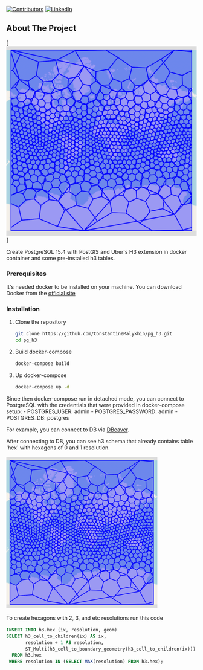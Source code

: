 [![Contributors][contributors-shield]][contributors-url]
[![LinkedIn][linkedin-shield]][linkedin-url]


<!-- ABOUT THE PROJECT -->
## About The Project

[![Product Name Screen Shot][product-screenshot]]

Create PostgreSQL 15.4 with PostGIS and Uber's H3 extension in docker container and some pre-installed h3 tables.

### Prerequisites

It's needed docker to be installed on your machine. You can download Docker from the [official site](https://www.docker.com/products/docker-desktop/)

### Installation

1. Clone the repository
    ```bash
    git clone https://github.com/ConstantineMalykhin/pg_h3.git
    cd pg_h3
    ```

2. Build docker-compose
    ```bash
    docker-compose build
    ```

3. Up docker-compose
    ```bash
    docker-compose up -d
    ```

Since then docker-compose run in detached mode, you can connect to PostgreSQL with the credentials that were provided in docker-compose setup:
    - POSTGRES_USER: admin
    - POSTGRES_PASSWORD: admin
    - POSTGRES_DB: postgres

For example, you can connect to DB via [DBeaver](https://dbeaver.io/).

After connecting to DB, you can see h3 schema that already contains table 'hex' with hexagons of 0 and 1 resolution.
<br></br>
<img src="./img/h3.png" width="400" height="400">

To create hexagons with 2, 3, and etc resolutions run this code

  ```sql
  INSERT INTO h3.hex (ix, resolution, geom)
  SELECT h3_cell_to_children(ix) AS ix,
         resolution + 1 AS resolution,
         ST_Multi(h3_cell_to_boundary_geometry(h3_cell_to_children(ix))) AS geom
    FROM h3.hex 
   WHERE resolution IN (SELECT MAX(resolution) FROM h3.hex);
  ```


<!-- MARKDOWN LINKS & IMAGES -->
<!-- https://www.markdownguide.org/basic-syntax/#reference-style-links -->
[contributors-shield]: https://img.shields.io/github/contributors/github_username/repo_name.svg?style=for-the-badge
[contributors-url]: https://github.com/ConstantineMalykhin
[linkedin-shield]: https://img.shields.io/badge/-LinkedIn-black.svg?style=for-the-badge&logo=linkedin&colorB=555
[linkedin-url]: https://www.linkedin.com/in/constantinemalykhin/
[product-screenshot]: img/h3.png